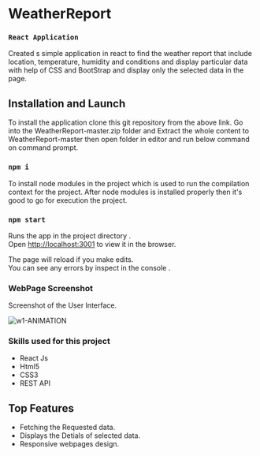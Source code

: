 # WeatherReport 

###  `React Application`

Created s simple application in react to find the weather report that include location, temperature, humidity and conditions and display particular data with help of CSS and BootStrap and display only the selected data in the page.


## Installation and Launch

To install the application clone this git repository from the above link.
Go into the WeatherReport-master.zip folder and Extract the whole content to WeatherReport-master then open folder in editor and run below command on command prompt.

### `npm i`

To install node modules in the project which is used to run the compilation context for the project. After node modules is installed properly then it's good to go for execution the project.

### `npm start`

Runs the app in the project directory .<br />
Open [http://localhost:3001](http://localhost:3001) to view it in the browser.

The page will reload if you make edits.<br />
You can see any errors by inspect in the console .

### WebPage Screenshot
Screenshot of the User Interface.

![w1-ANIMATION](https://user-images.githubusercontent.com/52202834/93576087-1338a700-f9b8-11ea-9c23-9544f5aec4e4.gif)


### Skills used for this project

* React Js
* Html5
* CSS3
* REST API

## Top Features
* Fetching the Requested data.
* Displays the Detials of selected data.
* Responsive webpages design.  

